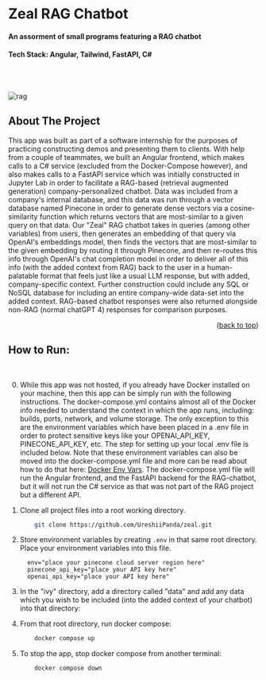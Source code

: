 # Zeal RAG Chatbot

#### An assorment of small programs featuring a RAG chatbot

#### Tech Stack:  Angular, Tailwind, FastAPI, C#

<br><br>


<a name="readme-top"></a>


<!-- RAG Gif -->
![rag](https://github.com/UreshiiPanda/zeal/assets/39992411/abadfc87-d6e8-423e-9ae4-89ad8ebdecd5)



<!-- ABOUT THE PROJECT -->
## About The Project
This app was built as part of a software internship for the purposes of practicing constructing demos and
presenting them to clients. With help from a couple of teammates, we built an Angular frontend, which makes
calls to a C# service (excluded from the Docker-Compose however), and also makes calls to a FastAPI service
which was initially constructed in Jupyter Lab in order to facilitate a RAG-based (retrieval augmented generation)
company-personalized chatbot. Data was included from a company's internal database, and this data was run through
a vector database named Pinecone in order to generate dense vectors via a cosine-similarity function which returns
vectors that are most-similar to a given query on that data. Our "Zeal" RAG chatbot takes in queries (among other
variables) from users, then generates an embedding of that query via OpenAI's embeddings model, then finds the vectors 
that are most-similar to the given embedding by routing it through Pinecone, and then re-routes this info through OpenAI's
chat completion model in order to deliver all of this info (with the added context from RAG) back to the user in a human-
palatable format that feels just like a usual LLM response, but with added, company-specific context. Further construction
could include any SQL or NoSQL database for including an entire company-wide data-set into the added context. RAG-based
chatbot responses were also returned alongside non-RAG (normal chatGPT 4) responses for comparison purposes.

<p align="right">(<a href="#readme-top">back to top</a>)</p>



<!-- How To Run -->
## How to Run:
<br>

0. While this app was not hosted, if you already have Docker installed on your machine, then this app can be simply run with the
   following instructions. The docker-compose.yml contains almost all of the Docker info needed
   to understand the context in which the app runs, including: builds, ports, network, and volume
   storage. The only exception to this are the environment variables which have been placed in a
   .env file in order to protect sensitive keys like your OPENAI_API_KEY, PINECONE_API_KEY, etc.
   The step for setting up your local .env file is included below. Note that these environment
   variables can also be moved into the docker-compose.yml file and more can be read about how to do that here:
   [Docker Env Vars](https://docs.docker.com/compose/environment-variables/set-environment-variables/). The docker-compose.yml
   file will run the Angular frontend, and the FastAPI backend for the RAG-chatbot, but it will not run the C# service as
   that was not part of the RAG project but a different API.

2. Clone all project files into a root working directory.
    ```sh
        git clone https://github.com/UreshiiPanda/zeal.git
    ```
3. Store environment variables by creating ```.env``` in that same root directory.<br>
   Place your environment variables into this file. <br>
      ```
        env="place your pinecone cloud server region here"
        pinecone_api_key="place your API key here"
        openai_api_key="place your API key here"
      ```
4. In the "ivy" directory, add a directory called "data" and add any data which you wish to be included (into the added context of your chatbot) into that directory:

6. From that root directory, run docker compose:
    ```sh
        docker compose up
    ```
7. To stop the app, stop docker compose from another terminal:
    ```sh
        docker compose down
    ```
